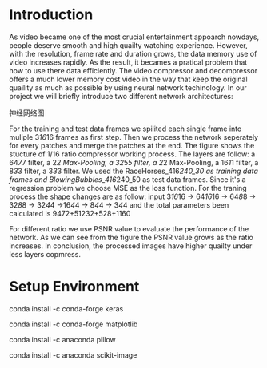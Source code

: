 # Introduction
As video became one of the most crucial entertainment appoarch nowdays, people deserve smooth and high quailty watching experience. However, with the resolution, frame rate and duration grows, the data memory use of video increases rapidly. As the result, it becames a pratical problem that how to use there data efficiently. The video compressor and decompressor offers a much lower memory cost video in the way that keep the original quaility as much as possible by using neural network techinology.
In our project we will briefly introduce two different network architectures:

神经网络图

For the training and test data frames we spilited each single frame into muliple 3*16*16 frames as first step. Then we process the network seperately for every patches and merge the patches at the end.
The figure shows the stucture of 1/16 ratio compressor working process. The layers are follow: a 64*7*7 filter, a 2*2 Max-Pooling, a 32*5*5 filter, a 2*2 Max-Pooling, a 16*1*1 filter, a 8*3*3 filter, a 3*3*3 filter. We used the RaceHorses_416*240_30 as training data frames and BlowingBubbles_416*240_50 as test data frames. Since it's a regression problem we choose MSE as the loss function. 
For the traning process the shape changes are as follow: input 3*16*16 -> 64*16*16 -> 64*8*8 -> 32*8*8 -> 32*4*4 ->16*4*4 -> 8*4*4 -> 3*4*4 and the total parameters been calculated is 9472+51232+528+1160

For different ratio we use PSNR value to evaluate the performance of the network. As we can see from the figure the PSNR value grows as the ratio increases. In conclusion, the processed images have higher quailty under less layers copmress.
# Setup Environment
conda install -c conda-forge keras

conda install -c conda-forge matplotlib

conda install -c anaconda pillow

conda install -c anaconda scikit-image
